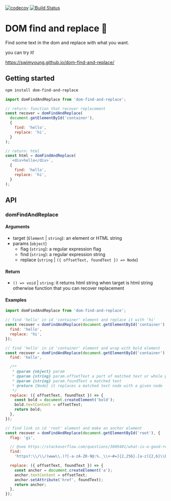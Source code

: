 [![codecov](https://codecov.io/gh/swimyoung/dom-find-and-replace/branch/master/graph/badge.svg)](https://codecov.io/gh/swimyoung/dom-find-and-replace) [![Build Status](https://travis-ci.org/swimyoung/dom-find-and-replace.svg?branch=master)](https://travis-ci.org/swimyoung/dom-find-and-replace)

# DOM find and replace 🔎

Find some text in the dom and replace with what you want.

you can try it!

https://swimyoung.github.io/dom-find-and-replace/

## Getting started

```sh
npm install dom-find-and-replace
```

```js
import domFindAndReplace from 'dom-find-and-replace';

// return: function that recover replacement
const recover = domFindAndReplace(
  document.getElementById('container'), 
  {
    find: 'hello',
    replace: 'hi',
  }
);

// return: html
const html = domFindAndReplace(
  `<div>hello</div>`, 
  {
    find: 'hello',
    replace: 'hi',
  }
);
```

## API

### domFindAndReplace

#### Arguments

- target (`Element` | `string`): an element or HTML string
- params (`object`)
  - flag (`string`): a regular expression flag
  - find (`string`): a regular expression string
  - replace (`string` | `({ offsetText, foundText }) => Node`)

#### Return

- `() => void` | `string`: it returns html string when target is html string otherwise function that you can recover replacement

#### Examples

```js
import domFindAndReplace from 'dom-find-and-replace';

// find 'hello' in id 'container' element and replace it with 'hi'
const recover = domFindAndReplace(document.getElementById('container'), {
  find: 'hello',
  replace: 'hi',
});

// find 'hello' in id 'container' element and wrap with bold element
const recover = domFindAndReplace(document.getElementById('container'), {
  find: 'hello',

  /**
   * @param {object} param
   * @param {string} param.offsetText a part of matched text or whole part
   * @param {string} param.foundText a matched text
   * @return {Node} it replaces a matched text node with a given node
   */
  replace: ({ offsetText, foundText }) => {
    const bold = document.createElement('bold');
    bold.textContent = offsetText;
    return bold;
  },
});

// find link in id 'root' element and make an anchor element
const recover = domFindAndReplace(document.getElementById('root'), {
  flag: 'gi',

  // @see https://stackoverflow.com/questions/3809401/what-is-a-good-regular-expression-to-match-a-url for url matching regular expression
  find:
    'https?:\\/\\/(www\\.)?[-a-zA-Z0-9@:%._\\+~#=]{2,256}.[a-z]{2,6}\\b([-a-zA-Z0-9@:%_\\+.~#?&//=]*)',

  replace: ({ offsetText, foundText }) => {
    const anchor = document.createElement('a');
    anchor.textContent = offsetText;
    anchor.setAttribute('href', foundText);
    return anchor;
  },
});
```
